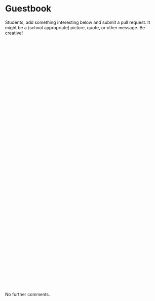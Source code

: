 # Guestbook

Students, add something interesting below and submit a pull request. It might be
a (school appropriate) picture, quote, or other message. Be creative!

<img source="../media/tis_but_a_scratch.png" height="800">

No further comments.
